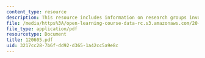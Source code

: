 ```yaml
---
content_type: resource
description: This resource includes information on research groups involved in biomaterials.
file: /media/https%3A/open-learning-course-data-rc.s3.amazonaws.com/20-442-molecular-structure-of-biological-materials-be-442-fall-2005/3217cc287b6fdd92d3651a42cc5a9e8c_120605.pdf
file_type: application/pdf
resourcetype: Document
title: 120605.pdf
uid: 3217cc28-7b6f-dd92-d365-1a42cc5a9e8c
---
```

